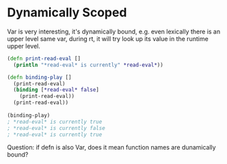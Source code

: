 Dynamically Scoped
=======
Var is very interesting, it's dynamically bound, e.g. even lexically there is an upper level same var, during rt, it will try look up its value in the runtime upper level.

```clojure
(defn print-read-eval []
  (println "*read-eval* is currently" *read-eval*))

(defn binding-play []
  (print-read-eval)
  (binding [*read-eval* false]
    (print-read-eval))
  (print-read-eval))
  
(binding-play)
; *read-eval* is currently true
; *read-eval* is currently false
; *read-eval* is currently true
  ```

Question: if defn is also Var, does it mean function names are dunamically bound?